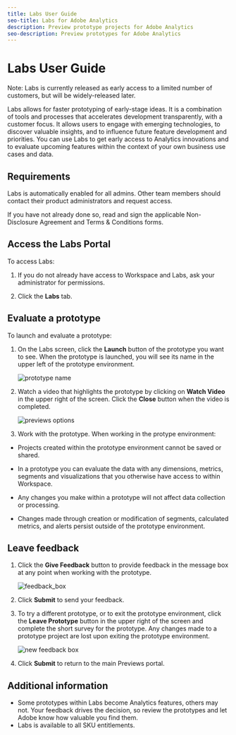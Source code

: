 ```yaml
---
title: Labs User Guide
seo-title: Labs for Adobe Analytics
description: Preview prototype projects for Adobe Analytics
seo-description: Preview prototypes for Adobe Analytics
---
```



# Labs User Guide

Note: Labs is currently released as early access to a limited number of customers, but will be widely-released later.

Labs allows for faster prototyping of early-stage ideas. It is a combination of tools and processes that accelerates development transparently, with a customer focus. It allows users to engage with emerging technologies, to discover valuable insights, and to influence future feature development and priorities. You can use Labs to get early access to Analytics innovations and to evaluate upcoming features within the context of your own business use cases and data.

## Requirements

Labs is automatically enabled for all admins. Other team members should contact their product administrators and request access. 

If you have not already done so, read and sign the applicable Non-Disclosure Agreement and Terms & Conditions forms.

## Access the Labs Portal

To access Labs:

1. If you do not already have access to Workspace and Labs, ask your administrator for permissions.

1. Click the **Labs** tab.


## Evaluate a prototype

To launch and evaluate a prototype:

1. On the Labs screen, click the **Launch** button of the prototype you want to see. When the prototype is launched, you will see its name in the upper left of the prototype environment.

   ![prototype name](https://user-images.githubusercontent.com/29133525/58670566-c03b6c00-82fc-11e9-8b29-ee34260c4024.png)

1. Watch a video that highlights the prototype by clicking on **Watch Video** in the upper right of the screen. Click the **Close** button when the video is completed.

   ![previews options](https://user-images.githubusercontent.com/29133525/58670261-a2213c00-82fb-11e9-88db-cc839c98fdab.png)

1. Work with the prototype. When working in the protype environment:

* Projects created within the prototype environment cannot be saved or shared.

* In a prototype you can evaluate the data with any dimensions, metrics, segments and visualizations that you otherwise have access to within Workspace.

* Any changes you make within a prototype will not affect data collection or processing.

* Changes made through creation or modification of segments, calculated metrics, and alerts persist outside of the prototype environment.

## Leave feedback

1. Click the **Give Feedback** button to provide feedback in the message box at any point when working with the prototype.

   ![feedback_box](https://user-images.githubusercontent.com/29133525/58670344-f0363f80-82fb-11e9-8824-ec2b41f7187a.png)

1. Click **Submit** to send your feedback.

1. To try a different prototype, or to exit the prototype environment, click the **Leave Prototype** button in the upper right of the screen and complete the short survey for the prototype. Any changes made to a prototype project are lost upon exiting the prototype environment.

   ![new feedback box](https://git.corp.adobe.com/storage/user/26539/files/d067e300-a95e-11e9-9208-74339dafe75e)

1. Click **Submit** to return to the main Previews portal.

## Additional information

* Some prototypes within Labs become Analytics features, others may not. Your feedback drives the decision, so review the prototypes and let Adobe know how valuable you find them.
* Labs is available to all SKU entitlements.

